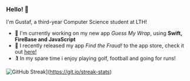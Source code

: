 ### Hello! 👋

I'm Gustaf, a third-year Computer Science student at LTH!

- 🌱 I'm currently working on my new app *Guess My Wrap*, using **Swift, FireBase and JavaScript**
- 📱 I recently released my app *Find the Fraud!* to the app store, check it out [here!](https://apps.apple.com/se/app/find-the-fraud/id6723889471)
- 🏌️ In my spare time i enjoy playing golf, football and going for runs!

![GitHub Streak](https://streak-stats.demolab.com/gustafjensen=DenverCoder1)](https://git.io/streak-stats)
